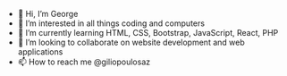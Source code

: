 - 👋 Hi, I’m George
- 👀 I’m interested in all things coding and computers
- 🌱 I’m currently learning HTML, CSS, Bootstrap, JavaScript, React, PHP
- 💞️ I’m looking to collaborate on website development and web applications 
- 📫 How to reach me @giliopoulosaz 

<!---
giliopoulosaz/giliopoulosaz is a ✨ special ✨ repository because its `README.md` (this file) appears on your GitHub profile.
You can click the Preview link to take a look at your changes.
--->
